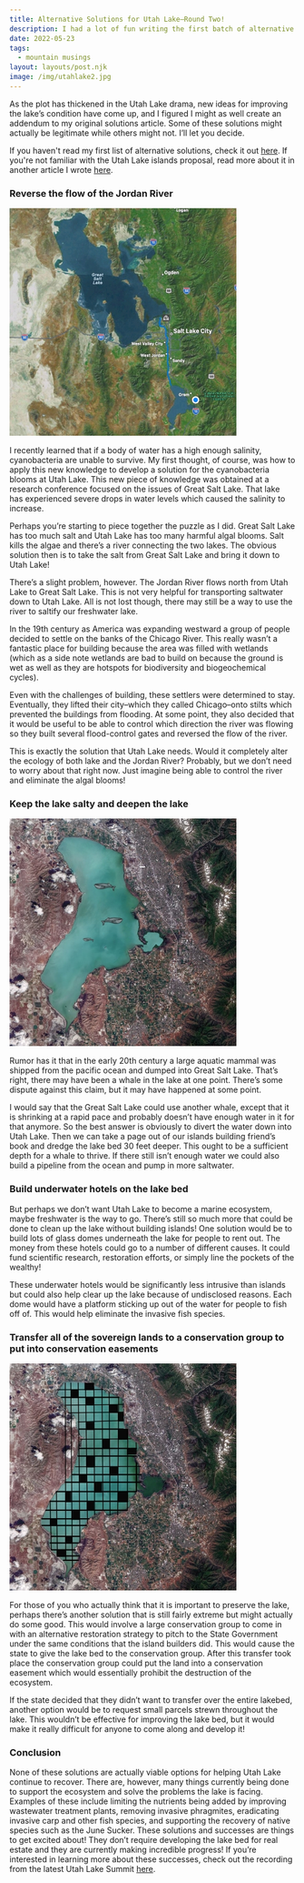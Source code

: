 ```yaml
---
title: Alternative Solutions for Utah Lake–Round Two!
description: I had a lot of fun writing the first batch of alternative solutions for Utah Lake so I decided to do it again! This one was inspired by the Great Salt Lake Issues Forum that I attended.
date: 2022-05-23
tags:
  - mountain musings
layout: layouts/post.njk
image: /img/utahlake2.jpg
---
```


As the plot has thickened in the Utah Lake drama, new ideas for improving the lake’s condition have come up, and I figured I might as well create an addendum to my original solutions article. Some of these solutions might actually be legitimate while others might not. I’ll let you decide. 

If you haven't read my first list of alternative solutions, check it out [here](https://backcountrybasics.org/posts/mountainmusings/alternative-solutions-for-utah-lake/ 'alternative UL solutions'). If you're not familiar with the Utah Lake islands proposal, read more about it in another article I wrote [here](https://backcountrybasics.org/posts/mountainmusings/saving-utah-lake/ 'utah lake islands project').


### Reverse the flow of the Jordan River
<img src="/img/GSL-UL.jpg" alt="river" class="right">

I recently learned that if a body of water has a high enough salinity, cyanobacteria are unable to survive. My first thought, of course, was how to apply this new knowledge to develop a solution for the cyanobacteria blooms at Utah Lake. This new piece of knowledge was obtained at a research conference focused on the issues of Great Salt Lake. That lake has experienced severe drops in water levels which caused the salinity to increase. 

Perhaps you’re starting to piece together the puzzle as I did. Great Salt Lake has too much salt and Utah Lake has too many harmful algal blooms. Salt kills the algae and there’s a river connecting the two lakes. The obvious solution then is to take the salt from Great Salt Lake and bring it down to Utah Lake!

There’s a slight problem, however. The Jordan River flows north from Utah Lake to Great Salt Lake. This is not very helpful for transporting saltwater down to Utah Lake. All is not lost though, there may still be a way to use the river to saltify our freshwater lake.

In the 19th century as America was expanding westward a group of people decided to settle on the banks of the Chicago River. This really wasn’t a fantastic place for building because the area was filled with wetlands (which as a side note wetlands are bad to build on because the ground is wet as well as they are hotspots for biodiversity and biogeochemical cycles).

Even with the challenges of building, these settlers were determined to stay. Eventually, they lifted their city–which they called Chicago–onto stilts which prevented the buildings from flooding. At some point, they also decided that it would be useful to be able to control which direction the river was flowing so they built several flood-control gates and reversed the flow of the river.

This is exactly the solution that Utah Lake needs. Would it completely alter the ecology of both lake and the Jordan River? Probably, but we don’t need to worry about that right now. Just imagine being able to control the river and eliminate the algal blooms! 

### Keep the lake salty and deepen the lake
<img src="/img/whales.jpg" alt="whales" class="left">

Rumor has it that in the early 20th century a large aquatic mammal was shipped from the pacific ocean and dumped into Great Salt Lake. That’s right, there may have been a whale in the lake at one point. There’s some dispute against this claim, but it may have happened at some point. 

I would say that the Great Salt Lake could use another whale, except that it is shrinking at a rapid pace and probably doesn’t have enough water in it for that anymore. So the best answer is obviously to divert the water down into Utah Lake. Then we can take a page out of our islands building friend’s book and dredge the lake bed 30 feet deeper. This ought to be a sufficient depth for a whale to thrive. If there still isn’t enough water we could also build a pipeline from the ocean and pump in more saltwater.

### Build underwater hotels on the lake bed
But perhaps we don’t want Utah Lake to become a marine ecosystem, maybe freshwater is the way to go. There’s still so much more that could be done to clean up the lake without building islands! One solution would be to build lots of glass domes underneath the lake for people to rent out. The money from these hotels could go to a number of different causes. It could fund scientific research, restoration efforts, or simply line the pockets of the wealthy!

These underwater hotels would be significantly less intrusive than islands but could also help clear up the lake because of undisclosed reasons. Each dome would have a platform sticking up out of the water for people to fish off of. This would help eliminate the invasive fish species.	

### Transfer all of the sovereign lands to a conservation group to put into conservation easements
<img src="/img/lakeparcels.jpg" alt="dividing the lake into parcels" class="right">

For those of you who actually think that it is important to preserve the lake, perhaps there’s another solution that is still fairly extreme but might actually do some good. This would involve a large conservation group to come in with an alternative restoration strategy to pitch to the State Government under the same conditions that the island builders did. This would cause the state to give the lake bed to the conservation group. After this transfer took place the conservation group could put the land into a conservation easement which would essentially prohibit the destruction of the ecosystem.

If the state decided that they didn’t want to transfer over the entire lakebed, another option would be to request small parcels strewn throughout the lake. This wouldn’t be effective for improving the lake bed, but it would make it really difficult for anyone to come along and develop it!

### Conclusion
None of these solutions are actually viable options for helping Utah Lake continue to recover. There are, however, many things currently being done to support the ecosystem and solve the problems the lake is facing. Examples of these include limiting the nutrients being added by improving wastewater treatment plants, removing invasive phragmites, eradicating invasive carp and other fish species, and supporting the recovery of native species such as the June Sucker. These solutions and successes are things to get excited about! They don’t require developing the lake bed for real estate and they are currently making incredible progress! If you’re interested in learning more about these successes, check out the recording from the latest Utah Lake Summit [here](https://conserveutahvalley.org/utah-lake-summit-ii-recap/ 'Utah Lake Summit').
